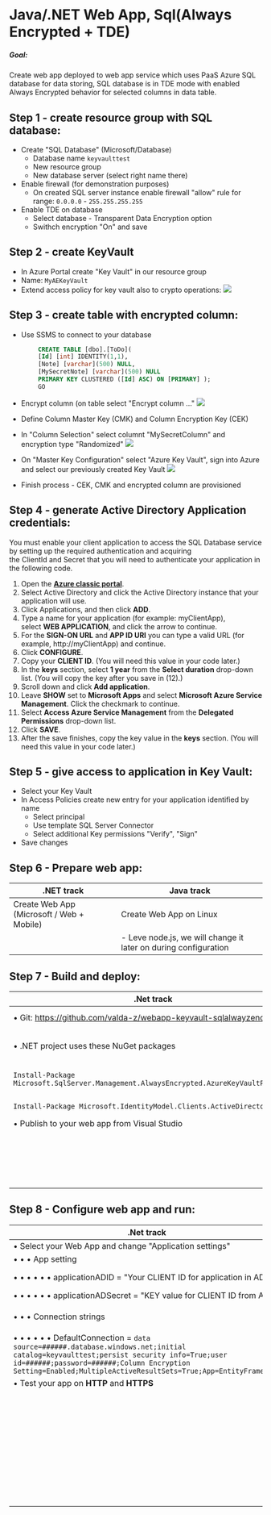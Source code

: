 # Java/.NET Web App, Sql(Always Encrypted + TDE)

##### Goal:
Create web app deployed to web app service which uses PaaS Azure SQL database for data storing, SQL database is in TDE mode with enabled Always Encrypted behavior for selected columns in data table.

## Step 1 - create resource group with SQL database:
- Create "SQL Database" (Microsoft/Database)
	- Database name `keyvaulttest`
	- New resource group
	- New database server (select right name there)
- Enable firewall (for demonstration purposes)
	- On created SQL server instance enable firewall "allow" rule for range: `0.0.0.0` - `255.255.255.255`
- Enable TDE on database
	- Select database - Transparent Data Encryption option
	- Swithch encryption "On" and save

## Step 2 - create KeyVault
- In Azure Portal create "Key Vault" in our resource group
- Name: `MyAEKeyVault`
- Extend access policy for key vault also to crypto operations:
![](img/img1.png)

## Step 3 - create table with encrypted column:
- Use SSMS to connect to your database

```sql
	 	CREATE TABLE [dbo].[ToDo](
	  	[Id] [int] IDENTITY(1,1),
	  	[Note] [varchar](500) NULL,
	  	[MySecretNote] [varchar](500) NULL
	  	PRIMARY KEY CLUSTERED ([Id] ASC) ON [PRIMARY] );
	  	GO

```

- Encrypt column (on table select "Encrypt column …"
![](img/img2.png)

- Define Column Master Key (CMK) and Column Encryption Key (CEK)
- In "Column Selection" select columnt "MySecretColumn" and encryption type "Randomized"
![](img/img3.png)
- On "Master Key  Configuration" select "Azure Key Vault", sign into Azure and select our previously created Key Vault
![](img/img4.png)
- Finish process - CEK, CMK and encrypted column are provisioned

## Step 4 - generate Active Directory Application credentials:
You must enable your client application to access the SQL Database service by setting up the required authentication and acquiring the ClientId and Secret that you will need to authenticate your application in the following code.
1. Open the **[Azure classic portal](http://manage.windowsazure.com/)**.
2. Select Active Directory and click the Active Directory instance that your application will use.
3. Click Applications, and then click **ADD**.
4. Type a name for your application (for example: myClientApp), select **WEB APPLICATION**, and click the arrow to continue.
5. For the **SIGN-ON URL** and **APP ID URI** you can type a valid URL (for example, http://myClientApp) and continue.
6. Click **CONFIGURE**.
7. Copy your **CLIENT ID**. (You will need this value in your code later.)
8. In the **keys** section, select **1 year** from the **Select duration** drop-down list. (You will copy the key after you save in (12).)
9. Scroll down and click **Add application**.
10. Leave **SHOW** set to **Microsoft Apps** and select **Microsoft Azure Service Management**. Click the checkmark to continue.
11. Select **Access Azure Service Management** from the **Delegated Permissions** drop-down list.
12. Click **SAVE**.
13. After the save finishes, copy the key value in the **keys** section. (You will need this value in your code later.)

## Step 5 - give access to application in Key Vault:
- Select your Key Vault
- In Access Policies create new entry for your application identified by name
	- Select principal
	- Use template SQL Server Connector
	- Select additional Key permissions "Verify", "Sign"
- Save changes

## Step 6 - Prepare web app:
| .NET track | Java track |
|--------|--------|
| Create Web App (Microsoft / Web + Mobile) | Create Web App on Linux
| | - Leve node.js, we will change it later on during configuration |

## Step 7 - Build and deploy:
| .Net track | Java track |
|--------|--------|
| • Git: https://github.com/valda-z/webapp-keyvault-sqlalwayzencrypted | • Prerequisites: Maven, Docker, Java JDK 8 |
| • .NET project uses these NuGet packages | • Create Azure Container Registry: Enable "Admin user access" and remember user and user key |
| `Install-Package Microsoft.SqlServer.Management.AlwaysEncrypted.AzureKeyVaultProvider` | • Download source codes / Git: https://github.com/valda-z/webapp-keyvault-sqlalwayzencrypted |
| `Install-Package Microsoft.IdentityModel.Clients.ActiveDirectory` | • Build JAR and docker image: `mvn clean package docker:build` |
| • Publish to your web app from Visual Studio | • Publish to private docker registry |
|  | `docker login <YOUR REPO>.azurecr.io -u <YOUR USERNAME> -p "<YOUR KEY>"` |
|  | `docker tag valdazure/sqlkeyvault <YOUR REPO>.azurecr.io/valdazure/sqlkeyvault` |
|  | `docker push <YOUR REPO>.azurecr.io/valdazure/sqlkeyvault` |

## Step 8 - Configure web app and run:
| .Net track | Java track |
|--------|--------|
| • Select your Web App and change "Application settings" | • Select your Web App and change "Application settings" |
| • • • App setting | • • • App setting |
| • • • • • • applicationADID = "Your CLIENT ID for application in AD" | • • • • • • SQLSERVER_CLIENTID = "Your CLIENT ID for application in AD" |
| • • • • • • applicationADSecret = "KEY value for CLIENT ID from AD" | • • • • • • SQLSERVER_CLIENTKEY = "KEY value for CLIENT ID from AD" |
| • • • Connection strings | • • • • • • SQLSERVER_URL = `jdbc:sqlserver://<YOUR DATABASE SERVER>.database.windows.net;user=<YOUR DB USER>;password=<YOUR DB PASSWORD>;databaseName=keyvaulttest;columnEncryptionSetting=Enabled;` |
| • • • • • • DefaultConnection = `data source=######.database.windows.net;initial catalog=keyvaulttest;persist security info=True;user id=######;password=######;Column Encryption Setting=Enabled;MultipleActiveResultSets=True;App=EntityFramework` | • • • • • • PORT = `8080` |
| • Test your app on **HTTP** and **HTTPS** | • "Docker Container" setting |
|  | • • • Select "Private registry" |
|  | • • • Image and optional tag = `<YOUR REPO>.azurecr.io/valdazure/sqlkeyvault` |
|  | • • • Server URL = `https://<YOUR REPO>.azurecr.io/valdazure/sqlkeyvault` |
|  | • • • Login username = `<YOUR USERNAME>` |
|  | • • • Password = `<YOUR KEY>` |
|  | • • • Startup command = `-e SQLSERVER_CLIENTID -e SQLSERVER_CLIENTKEY -e SQLSERVER_URL` |
|  | Test your app on **HTTP** and **HTTPS** |

